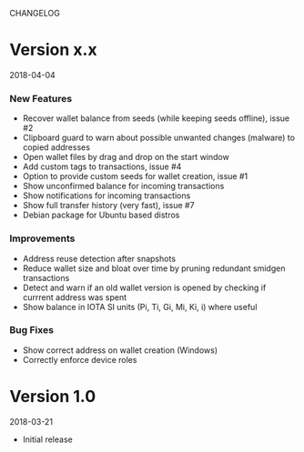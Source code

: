 CHANGELOG

Version x.x
===========

2018-04-04

### New Features
- Recover wallet balance from seeds (while keeping seeds offline), issue #2
- Clipboard guard to warn about possible unwanted changes (malware) to copied addresses
- Open wallet files by drag and drop on the start window
- Add custom tags to transactions, issue #4
- Option to provide custom seeds for wallet creation, issue #1
- Show unconfirmed balance for incoming transactions
- Show notifications for incoming transactions
- Show full transfer history (very fast), issue #7
- Debian package for Ubuntu based distros

### Improvements
- Address reuse detection after snapshots
- Reduce wallet size and bloat over time by pruning redundant smidgen transactions
- Detect and warn if an old wallet version is opened by checking if currrent address was spent
- Show balance in IOTA SI units (Pi, Ti, Gi, Mi, Ki, i) where useful

### Bug Fixes
- Show correct address on wallet creation (Windows)
- Correctly enforce device roles

Version 1.0
===========

2018-03-21

- Initial release
